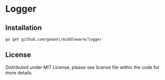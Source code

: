 # Logger

## Installation

```shell
go get github.com/gowool/middleware/logger
```

## License

Distributed under MIT License, please see license file within the code for more details.
